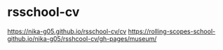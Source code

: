 # rsschool-cv
https://nika-g05.github.io/rsschool-cv/cv
https://rolling-scopes-school-github.io/nika-g05/rsshcool-cv/gh-pages/museum/
